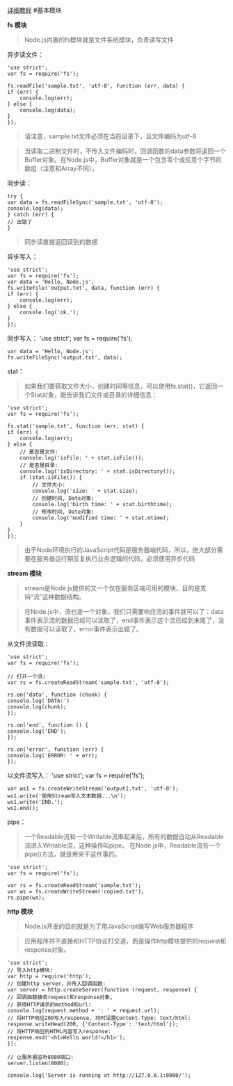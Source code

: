 [详细教程](https://www.liaoxuefeng.com/wiki/001434446689867b27157e896e74d51a89c25cc8b43bdb3000/001434501497361a4e77c055f5c4a8da2d5a1868df36ad1000)
#基本模块

**fs 模块**

>Node.js内置的fs模块就是文件系统模块，负责读写文件

异步读文件：

    'use strict';
	var fs = require('fs');

	fs.readFile('sample.txt', 'utf-8', function (err, data) {
    if (err) {
        console.log(err);
    } else {
        console.log(data);
    }
	});
>请注意，sample.txt文件必须在当前目录下，且文件编码为utf-8


>当读取二进制文件时，不传入文件编码时，回调函数的data参数将返回一个Buffer对象。在Node.js中，Buffer对象就是一个包含零个或任意个字节的数组（注意和Array不同）。

同步读：

	try {
    var data = fs.readFileSync('sample.txt', 'utf-8');
    console.log(data);
	} catch (err) {
    // 出错了
	}
>同步读直接返回读到的数据

异步写入：

	'use strict';
	var fs = require('fs');
	var data = 'Hello, Node.js';
	fs.writeFile('output.txt', data, function (err) {
    if (err) {
        console.log(err);
    } else {
        console.log('ok.');
    }
	});

同步写入：
	'use strict';
	var fs = require('fs');

	var data = 'Hello, Node.js';
	fs.writeFileSync('output.txt', data);

stat：
>如果我们要获取文件大小，创建时间等信息，可以使用fs.stat()，它返回一个Stat对象，能告诉我们文件或目录的详细信息：

	'use strict';
	var fs = require('fs');

	fs.stat('sample.txt', function (err, stat) {
    if (err) {
        console.log(err);
    } else {
        // 是否是文件:
        console.log('isFile: ' + stat.isFile());
        // 是否是目录:
        console.log('isDirectory: ' + stat.isDirectory());
        if (stat.isFile()) {
            // 文件大小:
            console.log('size: ' + stat.size);
            // 创建时间, Date对象:
            console.log('birth time: ' + stat.birthtime);
            // 修改时间, Date对象:
            console.log('modified time: ' + stat.mtime);
        }
    }
	});

>由于Node环境执行的JavaScript代码是服务器端代码，所以，绝大部分需要在服务器运行期反复执行业务逻辑的代码，必须使用异步代码

**stream 模块**
>stream是Node.js提供的又一个仅在服务区端可用的模块，目的是支持“流”这种数据结构。

>在Node.js中，流也是一个对象，我们只需要响应流的事件就可以了：data事件表示流的数据已经可以读取了，end事件表示这个流已经到末尾了，没有数据可以读取了，error事件表示出错了。

从文件流读取：

	'use strict';
	var fs = require('fs');

	// 打开一个流:
	var rs = fs.createReadStream('sample.txt', 'utf-8');

	rs.on('data', function (chunk) {
    console.log('DATA:')
    console.log(chunk);
	});

	rs.on('end', function () {
    console.log('END');
	});

	rs.on('error', function (err) {
    console.log('ERROR: ' + err);
	});

以文件流写入：
	'use strict';
	var fs = require('fs');

	var ws1 = fs.createWriteStream('output1.txt', 'utf-8');
	ws1.write('使用Stream写入文本数据...\n');
	ws1.write('END.');
	ws1.end();
pipe：

>一个Readable流和一个Writable流串起来后，所有的数据自动从Readable流进入Writable流，这种操作叫pipe。
>在Node.js中，Readable流有一个pipe()方法，就是用来干这件事的。

	'use strict';
	var fs = require('fs');

	var rs = fs.createReadStream('sample.txt');
	var ws = fs.createWriteStream('copied.txt');
	rs.pipe(ws);

**http 模块**

>Node.js开发的目的就是为了用JavaScript编写Web服务器程序

>应用程序并不直接和HTTP协议打交道，而是操作http模块提供的request和response对象。

	'use strict';
	// 导入http模块:
	var http = require('http');
	// 创建http server，并传入回调函数:
	var server = http.createServer(function (request, response) {
    // 回调函数接收request和response对象,
    // 获得HTTP请求的method和url:
    console.log(request.method + ': ' + request.url);
    // 将HTTP响应200写入response, 同时设置Content-Type: text/html:
    response.writeHead(200, {'Content-Type': 'text/html'});
    // 将HTTP响应的HTML内容写入response:
    response.end('<h1>Hello world!</h1>');
	});

	// 让服务器监听8080端口:
	server.listen(8080);

	console.log('Server is running at http://127.0.0.1:8080/');

